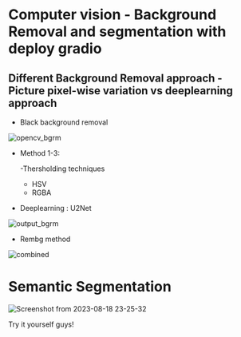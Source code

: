 # **Computer vision - Background Removal and segmentation with deploy gradio**

## **Different Background Removal approach - Picture pixel-wise variation vs deeplearning approach**

- Black background removal

![opencv_bgrm](https://user-images.githubusercontent.com/75832198/205444716-722ccf27-67a8-483b-85bc-8a31e2e63d10.png)

- Method 1-3:

  -Thersholding techniques
  - HSV
  - RGBA
 - Deeplearning : U2Net
 
![output_bgrm](https://user-images.githubusercontent.com/75832198/205444670-93a0a768-42ee-4872-886b-bca2cf669c7b.png)


- Rembg method
 
![combined](https://user-images.githubusercontent.com/75832198/205444631-9931a1bd-1702-4a13-8da0-22a15167943c.png)

# **Semantic Segmentation**

![Screenshot from 2023-08-18 23-25-32](https://github.com/VK-Ant/CV_BackgroundRemoval_Segmentation_Practices/assets/75832198/3b72de52-2554-431b-a8ba-be23fde261e4)


Try it yourself guys!
